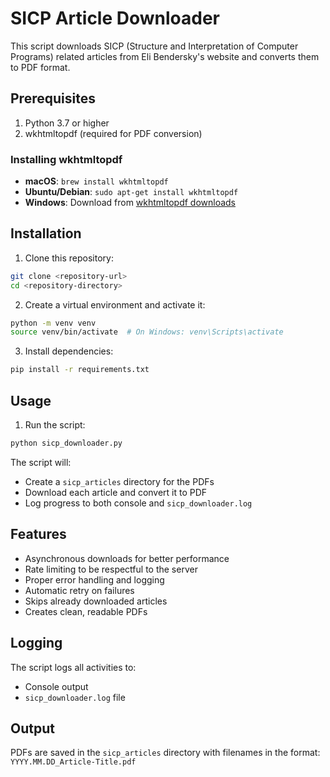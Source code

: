# SICP Article Downloader

This script downloads SICP (Structure and Interpretation of Computer Programs) related articles from Eli Bendersky's website and converts them to PDF format.

## Prerequisites

1. Python 3.7 or higher
2. wkhtmltopdf (required for PDF conversion)

### Installing wkhtmltopdf

- **macOS**: `brew install wkhtmltopdf`
- **Ubuntu/Debian**: `sudo apt-get install wkhtmltopdf`
- **Windows**: Download from [wkhtmltopdf downloads](https://wkhtmltopdf.org/downloads.html)

## Installation

1. Clone this repository:
```bash
git clone <repository-url>
cd <repository-directory>
```

2. Create a virtual environment and activate it:
```bash
python -m venv venv
source venv/bin/activate  # On Windows: venv\Scripts\activate
```

3. Install dependencies:
```bash
pip install -r requirements.txt
```

## Usage

1. Run the script:
```bash
python sicp_downloader.py
```

The script will:
- Create a `sicp_articles` directory for the PDFs
- Download each article and convert it to PDF
- Log progress to both console and `sicp_downloader.log`

## Features

- Asynchronous downloads for better performance
- Rate limiting to be respectful to the server
- Proper error handling and logging
- Automatic retry on failures
- Skips already downloaded articles
- Creates clean, readable PDFs

## Logging

The script logs all activities to:
- Console output
- `sicp_downloader.log` file

## Output

PDFs are saved in the `sicp_articles` directory with filenames in the format:
`YYYY.MM.DD_Article-Title.pdf` 